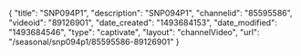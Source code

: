 {
    "title": "SNP094P1",
    "description": "SNP094P1",
    "channelid": "85595586",
    "videoid": "89126901",
    "date_created": "1493684153",
    "date_modified": "1493684546",
    "type": "captivate",
    "layout": "channelVideo",
    "url": "\/seasonal\/snp094p1\/85595586-89126901"
}